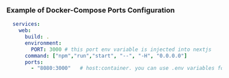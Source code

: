 


### Example of Docker-Compose Ports Configuration
```yml
  services:
    web:
      build: .
      environment:
        PORT: 3000 # this port env variable is injected into nextjs
      command: ["npm","run","start", "--", "-H", "0.0.0.0"]
      ports:
        - "8080:3000"   # host:container. you can use .env variables for these too.
```